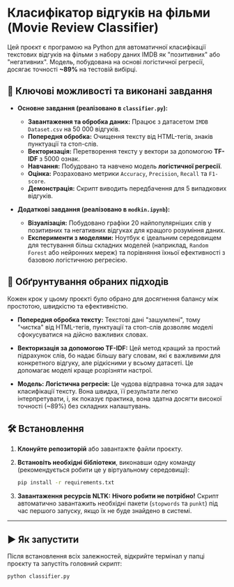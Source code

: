 # Класифікатор відгуків на фільми (Movie Review Classifier)

Цей проєкт є програмою на Python для автоматичної класифікації текстових відгуків на фільми з набору даних IMDB як "позитивних" або "негативних". Модель, побудована на основі логістичної регресії, досягає точності **~89%** на тестовій вибірці.

## 🚀 Ключові можливості та виконані завдання

* **Основне завдання (реалізовано в `classifier.py`):**
    * **Завантаження та обробка даних:** Працює з датасетом `IMDB Dataset.csv` на 50 000 відгуків.
    * **Попередня обробка:** Очищення тексту від HTML-тегів, знаків пунктуації та стоп-слів.
    * **Векторизація:** Перетворення тексту у вектори за допомогою **TF-IDF** з 5000 ознак.
    * **Навчання:** Побудовано та навчено модель **логістичної регресії**.
    * **Оцінка:** Розраховано метрики `Accuracy`, `Precision`, `Recall` та `F1-score`.
    * **Демонстрація:** Скрипт виводить передбачення для 5 випадкових відгуків.

* **Додаткові завдання (реалізовано в `modkin.ipynb`):**
    * **Візуалізація:** Побудовано графіки 20 найпопулярніших слів у позитивних та негативних відгуках для кращого розуміння даних.
    * **Експерименти з моделями:** Ноутбук є ідеальним середовищем для тестування більш складних моделей (наприклад, `Random Forest` або нейронних мереж) та порівняння їхньої ефективності з базовою логістичною регресією.

## 🧠 Обґрунтування обраних підходів

Кожен крок у цьому проєкті було обрано для досягнення балансу між простотою, швидкістю та ефективністю.

* **Попередня обробка тексту:** Текстові дані "зашумлені", тому "чистка" від HTML-тегів, пунктуації та стоп-слів дозволяє моделі сфокусуватися на дійсно важливих словах.

* **Векторизація за допомогою TF-IDF:** Цей метод кращий за простий підрахунок слів, бо надає більшу вагу словам, які є важливими для конкретного відгуку, але рідкісними у всьому датасеті. Це допомагає моделі краще розрізняти настрої.

* **Модель: Логістична регресія:** Це чудова відправна точка для задач класифікації тексту. Вона швидка, її результати легко інтерпретувати, і, як показує практика, вона здатна досягти високої точності (~89%) без складних налаштувань.

## 🛠️ Встановлення

1.  **Клонуйте репозиторій** або завантажте файли проєкту.

2.  **Встановіть необхідні бібліотеки**, виконавши одну команду (рекомендується робити це у віртуальному середовищі):
    ```bash
    pip install -r requirements.txt
    ```

3.  **Завантаження ресурсів NLTK:** **Нічого робити не потрібно!** Скрипт автоматично завантажить необхідні пакети (`stopwords` та `punkt`) під час першого запуску, якщо їх не буде знайдено в системі.

---

## ▶️ Як запустити

Після встановлення всіх залежностей, відкрийте термінал у папці проєкту та запустіть головний скрипт:

```bash
python classifier.py
